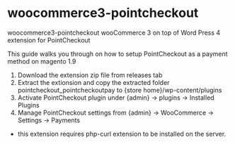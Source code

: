 # woocommerce3-pointcheckout
woocommerce3-pointcheckout wooCommerce 3 on top of Word Press 4 extension for PointCheckout


This guide walks you through on how to setup PointCheckout as a payment method on magento 1.9

1. Download the extension zip file from releases tab
2. Extract the extionsion and copy the extracted folder pointcheckout_pointcheckoutpay to  {store home}/wp-content/plugins
3. Activate PointCheckout plugin under {admin} -> plugins -> Installed Plugins
4. Manage PointCheckout settings from {admin} -> WooCommerce -> Settings -> Payments


 * this extension requires php-curl extension to be installed on the server.
